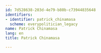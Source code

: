 ```yaml
---
id: 7d528638-203d-4e79-b80b-c73944835648
identifiers:
- identifier: patrick_chinamasa
  scheme: everypolitician_legacy
name: Patrick Chinamasa
lang: en
title: Patrick Chinamasa

---
```

